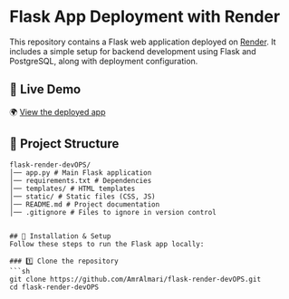 # Flask App Deployment with Render

This repository contains a Flask web application deployed on [Render](https://render.com/). It includes a simple setup for backend development using Flask and PostgreSQL, along with deployment configuration.

## 🔗 Live Demo
🌍 [View the deployed app](https://flask-render-devops-1.onrender.com/)

## 📂 Project Structure
```plaintext
flask-render-devOPS/
│── app.py # Main Flask application
│── requirements.txt # Dependencies
│── templates/ # HTML templates
│── static/ # Static files (CSS, JS)
│── README.md # Project documentation
│── .gitignore # Files to ignore in version control


## 🚀 Installation & Setup
Follow these steps to run the Flask app locally:

### 1️⃣ Clone the repository
```sh
git clone https://github.com/AmrAlmari/flask-render-devOPS.git
cd flask-render-devOPS
